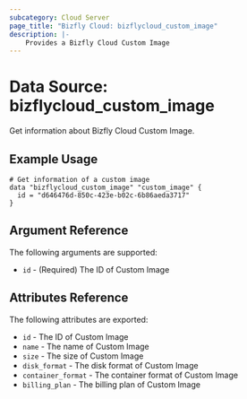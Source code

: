 ```yaml
---
subcategory: Cloud Server
page_title: "Bizfly Cloud: bizflycloud_custom_image"
description: |-
    Provides a Bizfly Cloud Custom Image
---
```


# Data Source: bizflycloud_custom_image

Get information about Bizfly Cloud Custom Image.

## Example Usage

```hcl
# Get information of a custom image
data "bizflycloud_custom_image" "custom_image" {
  id = "d646476d-850c-423e-b02c-6b86aeda3717"
}
```

## Argument Reference

The following arguments are supported:

-   `id` - (Required) The ID of Custom Image

## Attributes Reference

The following attributes are exported:

-   `id` - The ID of Custom Image
-   `name` - The name of Custom Image
-   `size` - The size of Custom Image
-   `disk_format` - The disk format of Custom Image
-   `container_format` - The container format of Custom Image
-   `billing_plan` - The billing plan of Custom Image
